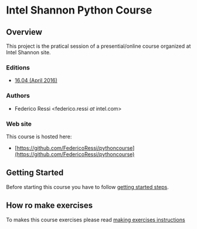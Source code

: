 # Intel Shannon Python Course

## Overview

This project is the pratical session of a presential/online course organized
at Intel Shannon site.

### Editions
- [16.04 (April 2016)](https://github.com/FedericoRessi/pythoncourse)

### Authors
- Federico Ressi <federico.ressi _at_ intel.com>

### Web site

This course is hosted here:
- [https://github.com/FedericoRessi/pythoncourse](https://github.com/FedericoRessi/pythoncourse)

## Getting Started

Before starting this course you have to follow
[getting started steps](docs/getting_started.md).

## How ro make exercises
To makes this course exercises please read [making exercises instructions](docs/making_exercises.md)
